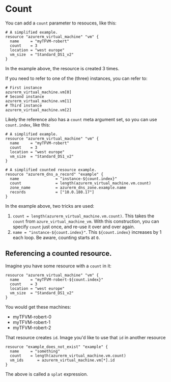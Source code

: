 # Count

You can add a `count` parameter to resouces, like this:

```hcl
# A simplified example.
resource "azurerm_virtual_machine" "vm" {
  name     = "myTFVM-robert"
  count    = 3
  location = "west europe"
  vm_size  = "Standard_DS1_v2"
}
```

In the example above, the resource is created 3 times.

If you need to refer to one of the (three) instances, you can refer to:

```
# First instance
azurerm_virtual_machine.vm[0]
# Second instance
azurerm_virtual_machine.vm[1]
# Third instance
azurerm_virtual_machine.vm[2]
```

Likely the reference also has a `count` meta argument set, so you can use `count.index`, like this:

```hcl
# A simplified example.
resource "azurerm_virtual_machine" "vm" {
  name     = "myTFVM-robert"
  count    = 3
  location = "west europe"
  vm_size  = "Standard_DS1_v2"
}

# A simplified counted resource example.
resource "azurerm_dns_a_record" "example" {
  name                = "instance-${count.index}"
  count               = length(azurerm_virtual_machine.vm.count)
  zone_name           = azurerm_dns_zone.example.name
  records             = ["10.0.180.17"]
}
```

In the example above, two tricks are used:

1. `count = length(azurerm_virtual_machine.vm.count)`. This takes the `count` from `azure_virtual_machine_vm`. With this construction, you can specify `count` just once, and re-use it over and over again.
2. `name = "instance-${count.index}"`. This `${count.index}` increases by 1 each loop. Be aware, counting starts at `0`.

## Referencing a counted resource.

Imagine you have some resource with a `count` in it:

```hcl
resource "azurerm_virtual_machine" "vm" {
  name     = "myTFVM-robert-${count.index}"
  count    = 3
  location = "west europe"
  vm_size  = "Standard_DS1_v2"
}
```

You would get these machines:

- myTFVM-robert-0
- myTFVM-robert-1
- myTFVM-robert-2

That resource creates `id`. Image you'd like to use that `id` in another resource

```hcl
resource "example_does_not_exist" "example" {
  name     = "something"
  count    = length(azurerm_virtual_machine.vm.count)
  vm_ids      = azurerm_virtual_machine.vm[*].id
}
```

The above is called a `splat` expression.
